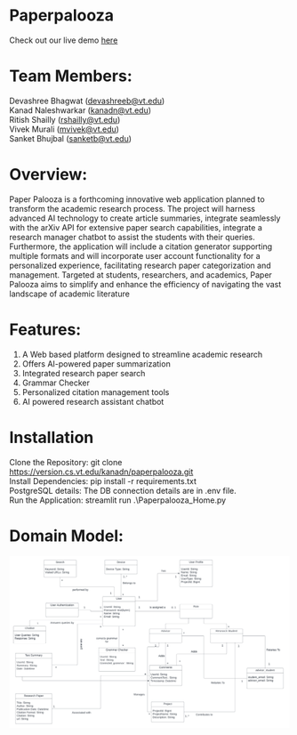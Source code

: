 # Paperpalooza

Check out our live demo [here](https://paperpalooza.discovery.cs.vt.edu/)

# Team Members:
Devashree Bhagwat​ (devashreeb@vt.edu) <br>
Kanad Naleshwarkar​ (kanadn@vt.edu) <br>
Ritish Shailly (rshailly@vt.edu) <br>
Vivek Murali (mvivek@vt.edu) <br>
Sanket Bhujbal (sanketb@vt.edu)

# Overview:
Paper Palooza is a forthcoming innovative web application planned to transform
the academic research process. The project will harness advanced AI technology
to create article summaries, integrate seamlessly with the arXiv API for extensive
paper search capabilities, integrate a research manager chatbot to assist the
students with their queries. Furthermore, the application will include a citation generator
supporting multiple formats and will incorporate user account functionality for a
personalized experience, facilitating research paper categorization and
management. Targeted at students, researchers, and academics, Paper Palooza
aims to simplify and enhance the efficiency of navigating the vast landscape of
academic literature

# Features:
1. A Web based platform​ designed to streamline academic research​
2. Offers AI-powered paper summarization​
3. Integrated research paper search​
4. Grammar Checker
5. Personalized citation management tools​
6. AI powered research assistant chatbot​

# Installation
Clone the Repository: git clone https://version.cs.vt.edu/kanadn/paperpalooza.git <br>
Install Dependencies: pip install -r requirements.txt <br>
PostgreSQL details: The DB connection details are in .env file. <br>
Run the Application: streamlit run .\Paperpalooza_Home.py <br>

# Domain Model:
![Domain Model](/images/Domain_Model__1_.png)